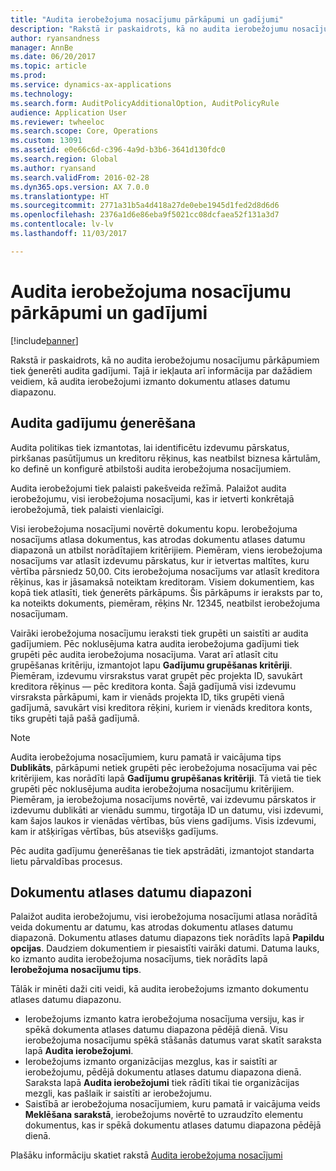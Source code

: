 ```yaml
---
title: "Audita ierobežojuma nosacījumu pārkāpumi un gadījumi"
description: "Rakstā ir paskaidrots, kā no audita ierobežojumu nosacījumu pārkāpumiem tiek ģenerēti audita gadījumi. Tajā ir iekļauta arī informācija par dažādiem veidiem, kā audita ierobežojumi izmanto dokumentu atlases datumu diapazonu."
author: ryansandness
manager: AnnBe
ms.date: 06/20/2017
ms.topic: article
ms.prod: 
ms.service: dynamics-ax-applications
ms.technology: 
ms.search.form: AuditPolicyAdditionalOption, AuditPolicyRule
audience: Application User
ms.reviewer: twheeloc
ms.search.scope: Core, Operations
ms.custom: 13091
ms.assetid: e0e66c6d-c396-4a9d-b3b6-3641d130fdc0
ms.search.region: Global
ms.author: ryansand
ms.search.validFrom: 2016-02-28
ms.dyn365.ops.version: AX 7.0.0
ms.translationtype: HT
ms.sourcegitcommit: 2771a31b5a4d418a27de0ebe1945d1fed2d8d6d6
ms.openlocfilehash: 2376a1d6e86eba9f5021cc08dcfaea52f131a3d7
ms.contentlocale: lv-lv
ms.lasthandoff: 11/03/2017

---
```


# <a name="audit-policy-violations-and-cases"></a>Audita ierobežojuma nosacījumu pārkāpumi un gadījumi

[!include[banner](../includes/banner.md)]


Rakstā ir paskaidrots, kā no audita ierobežojumu nosacījumu pārkāpumiem tiek ģenerēti audita gadījumi. Tajā ir iekļauta arī informācija par dažādiem veidiem, kā audita ierobežojumi izmanto dokumentu atlases datumu diapazonu.

<a name="how-audit-cases-are-generated"></a>Audita gadījumu ģenerēšana
-----------------------------

Audita politikas tiek izmantotas, lai identificētu izdevumu pārskatus, pirkšanas pasūtījumus un kreditoru rēķinus, kas neatbilst biznesa kārtulām, ko definē un konfigurē atbilstoši audita ierobežojuma nosacījumiem. 

Audita ierobežojumi tiek palaisti pakešveida režīmā. Palaižot audita ierobežojumu, visi ierobežojuma nosacījumi, kas ir ietverti konkrētajā ierobežojumā, tiek palaisti vienlaicīgi.

Visi ierobežojuma nosacījumi novērtē dokumentu kopu. Ierobežojuma nosacījums atlasa dokumentus, kas atrodas dokumentu atlases datumu diapazonā un atbilst norādītajiem kritērijiem. Piemēram, viens ierobežojuma nosacījums var atlasīt izdevumu pārskatus, kur ir ietvertas maltītes, kuru vērtība pārsniedz 50,00. Cits ierobežojuma nosacījums var atlasīt kreditora rēķinus, kas ir jāsamaksā noteiktam kreditoram. Visiem dokumentiem, kas kopā tiek atlasīti, tiek ģenerēts pārkāpums. Šis pārkāpums ir ieraksts par to, ka noteikts dokuments, piemēram, rēķins Nr. 12345, neatbilst ierobežojuma nosacījumam. 

Vairāki ierobežojuma nosacījumu ieraksti tiek grupēti un saistīti ar audita gadījumiem. Pēc noklusējuma katra audita ierobežojuma gadījumi tiek grupēti pēc audita ierobežojuma nosacījuma. Varat arī atlasīt citu grupēšanas kritēriju, izmantojot lapu **Gadījumu grupēšanas kritēriji**. Piemēram, izdevumu virsrakstus varat grupēt pēc projekta ID, savukārt kreditora rēķinus — pēc kreditora konta. Šajā gadījumā visi izdevumu virsraksta pārkāpumi, kam ir vienāds projekta ID, tiks grupēti vienā gadījumā, savukārt visi kreditora rēķini, kuriem ir vienāds kreditora konts, tiks grupēti tajā pašā gadījumā. 

> [!NOTE]
> Audita ierobežojuma nosacījumiem, kuru pamatā ir vaicājuma tips **Dublikāts**, pārkāpumi netiek grupēti pēc ierobežojuma nosacījuma vai pēc kritērijiem, kas norādīti lapā **Gadījumu grupēšanas kritēriji**. Tā vietā tie tiek grupēti pēc noklusējuma audita ierobežojuma nosacījumu kritērijiem. Piemēram, ja ierobežojuma nosacījums novērtē, vai izdevumu pārskatos ir izdevumu dublikāti ar vienādu summu, tirgotāja ID un datumu, visi izdevumi, kam šajos laukos ir vienādas vērtības, būs viens gadījums. Visis izdevumi, kam ir atšķirīgas vērtības, būs atsevišķs gadījums.

Pēc audita gadījumu ģenerēšanas tie tiek apstrādāti, izmantojot standarta lietu pārvaldības procesus.

## <a name="document-selection-date-ranges"></a>Dokumentu atlases datumu diapazoni
Palaižot audita ierobežojumu, visi ierobežojuma nosacījumi atlasa norādītā veida dokumentu ar datumu, kas atrodas dokumentu atlases datumu diapazonā. Dokumentu atlases datumu diapazons tiek norādīts lapā **Papildu opcijas**. Daudziem dokumentiem ir piesaistīti vairāki datumi. Datuma lauks, ko izmanto audita ierobežojuma nosacījums, tiek norādīts lapā **Ierobežojuma nosacījumu tips**.

Tālāk ir minēti daži citi veidi, kā audita ierobežojums izmanto dokumentu atlases datumu diapazonu.

-   Ierobežojums izmanto katra ierobežojuma nosacījuma versiju, kas ir spēkā dokumenta atlases datumu diapazona pēdējā dienā. Visu ierobežojuma nosacījumu spēkā stāšanās datumus varat skatīt saraksta lapā **Audita ierobežojumi**.
-   Ierobežojums izmanto organizācijas mezglus, kas ir saistīti ar ierobežojumu, pēdējā dokumentu atlases datumu diapazona dienā. Saraksta lapā **Audita ierobežojumi** tiek rādīti tikai tie organizācijas mezgli, kas pašlaik ir saistīti ar ierobežojumu.
-   Saistībā ar ierobežojuma nosacījumiem, kuru pamatā ir vaicājuma veids **Meklēšana sarakstā**, ierobežojums novērtē to uzraudzīto elementu dokumentus, kas ir spēkā dokumentu atlases datumu diapazona pēdējā dienā.


Plašāku informāciju skatiet rakstā [Audita ierobežojuma nosacījumi](audit-policy-rules.md)




